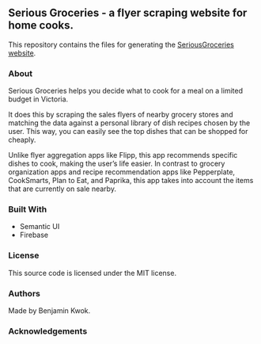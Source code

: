 ## Serious Groceries - a flyer scraping website for home cooks.

This repository contains the files for generating the [SeriousGroceries website](https://seriousgroceries.firebaseapp.com/).

### About

Serious Groceries helps you decide what to cook for a meal on a limited budget in Victoria. 

It does this by scraping the sales flyers of nearby grocery stores and matching the data against a personal library
of dish recipes chosen by the user. This way, you can easily see the top dishes that can be shopped for cheaply.

Unlike flyer aggregation apps like Flipp, this app recommends specific dishes to cook, making the user’s life easier. 
In contrast to grocery organization apps and recipe recommendation apps like Pepperplate, CookSmarts, Plan to Eat, 
and Paprika, this app takes into account the items that are currently on sale nearby.

### Built With

* Semantic UI
* Firebase

### License

This source code is licensed under the MIT license.

### Authors

Made by Benjamin Kwok.

### Acknowledgements


